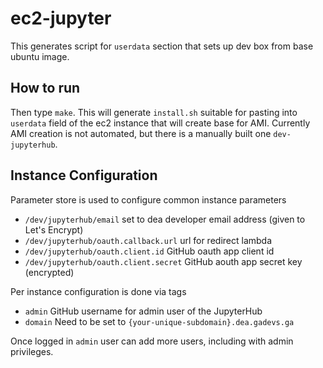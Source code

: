 # ec2-jupyter

This generates script for `userdata` section that sets up dev box from base ubuntu image.

## How to run

Then type `make`. This will generate `install.sh` suitable for pasting into
`userdata` field of the ec2 instance that will create base for AMI. Currently
AMI creation is not automated, but there is a manually built one
`dev-jupyterhub`.

## Instance Configuration

Parameter store is used to configure common instance parameters

- `/dev/jupyterhub/email` set to dea developer email address (given to Let's Encrypt)
- `/dev/jupyterhub/oauth.callback.url` url for redirect lambda
- `/dev/jupyterhub/oauth.client.id` GitHub oauth app client id
- `/dev/jupyterhub/oauth.client.secret` GitHub aouth app secret key (encrypted)

Per instance configuration is done via tags

- `admin` GitHub username for admin user of the JupyterHub
- `domain` Need to be set to `{your-unique-subdomain}.dea.gadevs.ga`

Once logged in `admin` user can add more users, including with admin privileges.
